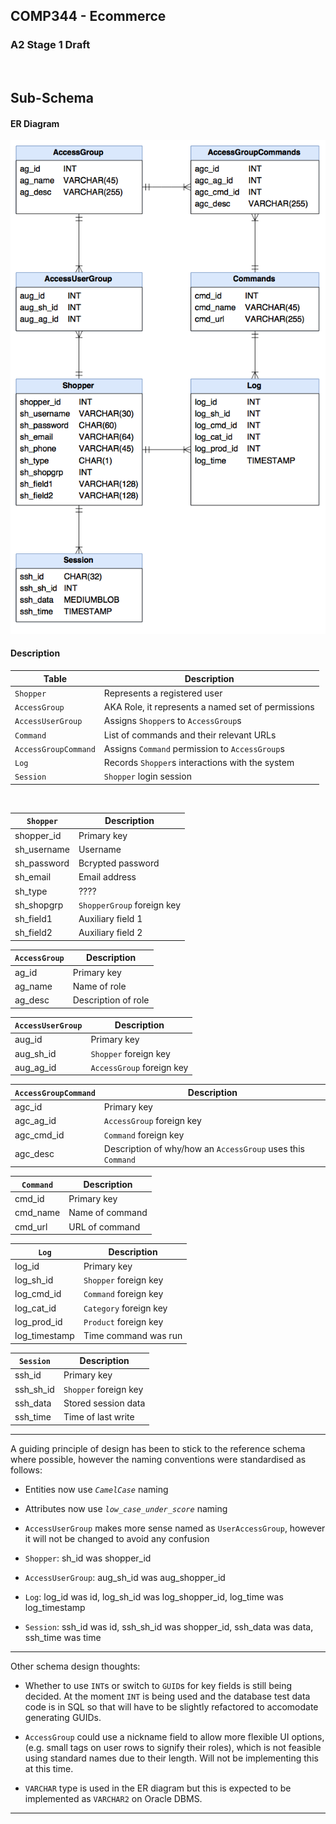 ## COMP344 - Ecommerce
### A2 Stage 1 Draft
<br>

## Sub-Schema

#### ER Diagram
![RBAC Subschema](rbac_subschema.png)


#### Description
| Table                | Description                                        |
| -------------------- | -------------------------------------------------- |
| `Shopper`            | Represents a registered user                       |
| `AccessGroup`        | AKA Role, it represents a named set of permissions |
| `AccessUserGroup`    | Assigns `Shopper`s to `AccessGroup`s               |
| `Command`            | List of commands and their relevant URLs           |
| `AccessGroupCommand` | Assigns `Command` permission to `AccessGroup`s     |
| `Log`                | Records `Shopper`s interactions with the system    |
| `Session`            | `Shopper` login session                            |
<br>

| `Shopper`     | Description       |
| ------------- | ----------------- |
| shopper_id    | Primary key       |
| sh_username   | Username          |
| sh_password   | Bcrypted password |
| sh_email      | Email address     |
| sh_type       | ????              |
| sh_shopgrp    | `ShopperGroup` foreign key |
| sh_field1     | Auxiliary field 1 |
| sh_field2     | Auxiliary field 2 |


| `AccessGroup` | Description         |
| ------------- | ------------------- |
| ag_id         | Primary key         |
| ag_name       | Name of role        |
| ag_desc       | Description of role |


| `AccessUserGroup`  | Description               |
| ------------------ | ------------------------- |
| aug_id             | Primary key               |
| aug_sh_id          | `Shopper` foreign key     |
| aug_ag_id          | `AccessGroup` foreign key |


| `AccessGroupCommand` | Description               |
| -------------------- | ------------------------- |
| agc_id               | Primary key               |
| agc_ag_id            | `AccessGroup` foreign key |
| agc_cmd_id           | `Command` foreign key     |
| agc_desc             | Description of why/how an `AccessGroup` uses this `Command` |


| `Command` | Description     |
| --------- | --------------- |
| cmd_id    | Primary key     |
| cmd_name  | Name of command |
| cmd_url   | URL of command  |


| `Log`         | Description            |
| ------------- | ---------------------- |
| log_id        | Primary key            |
| log_sh_id     | `Shopper` foreign key  |
| log_cmd_id    | `Command` foreign key  |
| log_cat_id    | `Category` foreign key |
| log_prod_id   | `Product` foreign key  |
| log_timestamp | Time command was run   |


| `Session` | Description           |
| --------- | --------------------- |
| ssh_id    | Primary key           |
| ssh_sh_id | `Shopper` foreign key |
| ssh_data  | Stored session data   |
| ssh_time  | Time of last write    |

____________________________________________________________________________________________________

A guiding principle of design has been to stick to the reference schema where possible,
however the naming conventions were standardised as follows:

- Entities now use *`CamelCase`* naming

- Attributes now use *`low_case_under_score`* naming

- `AccessUserGroup` makes more sense named as `UserAccessGroup`, however it will not be
  changed to avoid any confusion

- `Shopper`:
  sh_id was shopper_id

- `AccessUserGroup`:
  aug_sh_id was aug_shopper_id

- `Log`:
  log_id was id,
  log_sh_id was log_shopper_id,
  log_time was log_timestamp

- `Session`:
  ssh_id was id,
  ssh_sh_id was shopper_id,
  ssh_data was data,
  ssh_time was time

____________________________________________________________________________________________________

Other schema design thoughts:

- Whether to use `INT`s or switch to `GUID`s for key fields is still being decided. At the
  moment `INT` is being used and the database test data code is in SQL so that will
  have to be slightly refactored to accomodate generating GUIDs.

- `AccessGroup` could use a nickname field to allow more flexible UI options, (e.g. small tags
  on user rows to signify their roles), which is not feasible using standard names
  due to their length. Will not be implementing this at this time.

- `VARCHAR` type is used in the ER diagram but this is expected to be implemented as
  `VARCHAR2` on Oracle DBMS.

____________________________________________________________________________________________________
